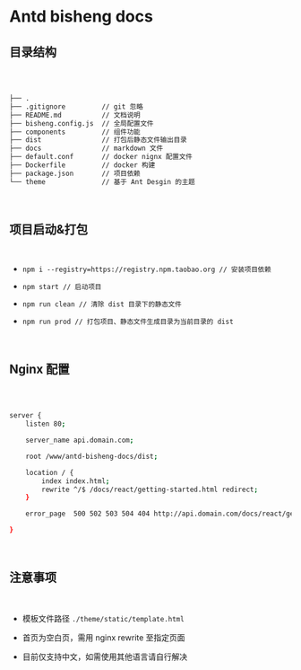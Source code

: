 # Antd bisheng docs

## 目录结构
<br/>

```bash

├── .
├── .gitignore         // git 忽略
├── README.md          // 文档说明
├── bisheng.config.js  // 全局配置文件
├── components         // 组件功能
├── dist               // 打包后静态文件输出目录
├── docs               // markdown 文件
├── default.conf       // docker nignx 配置文件
├── Dockerfile         // docker 构建  
├── package.json       // 项目依赖
└── theme              // 基于 Ant Desgin 的主题

```
<br/>

## 项目启动&打包
<br/>


- `npm i --registry=https://registry.npm.taobao.org // 安装项目依赖`

- `npm start // 启动项目`

- `npm run clean // 清除 dist 目录下的静态文件`

- `npm run prod // 打包项目、静态文件生成目录为当前目录的 dist`

<br/>

## Nginx 配置
<br/>

```bash

server {
    listen 80;

    server_name api.domain.com;

    root /www/antd-bisheng-docs/dist;

    location / {
        index index.html;
        rewrite ^/$ /docs/react/getting-started.html redirect;
    }

    error_page  500 502 503 504 404 http://api.domain.com/docs/react/getting-started.html;

}

```
<br/>

## 注意事项
<br/>

- 模板文件路径 `./theme/static/template.html`

- 首页为空白页，需用 nginx rewrite 至指定页面

- 目前仅支持中文，如需使用其他语言请自行解决
